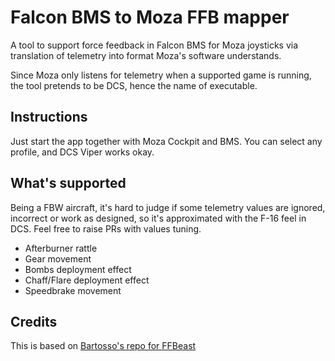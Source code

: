 # Falcon BMS to Moza FFB mapper

A tool to support force feedback in Falcon BMS for Moza joysticks via translation of telemetry into format Moza's software understands.

Since Moza only listens for telemetry when a supported game is running, the tool pretends to be DCS, hence the name of executable.

## Instructions

Just start the app together with Moza Cockpit and BMS. You can select any profile, and DCS Viper works okay.

## What's supported

Being a FBW aircraft, it's hard to judge if some telemetry values are ignored, incorrect or work as designed, so it's approximated with the F-16 feel in DCS. Feel free to raise PRs with values tuning.

- Afterburner rattle
- Gear movement
- Bombs deployment effect
- Chaff/Flare deployment effect
- Speedbrake movement

## Credits

This is based on [Bartosso's repo for FFBeast](https://github.com/Bartosso/bms-to-ffbeast)